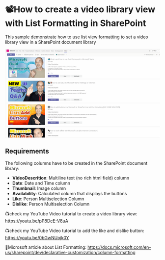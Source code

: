 # 📽️How to create a video library view with List Formatting in SharePoint
This sample demonstrate how to use list view formatting to set a video library view in a SharePoint document library

![📽️How to create a video library view with List Formatting in SharePoint](./preview.gif)

## Requirements
The following columns have to be created in the SharePoint document library:

- **VideoDescrition**: Multiline text (no rich html field) column
- **Date**: Date and Time column
- **Thumbnail**: Image column
- **Availability**: Calculated column that displays the buttons
- **Like**: Person Multiselection Column
- **Dislike**: Person Multiselection Column

📺check my YouTube Video tutorial to create a video library view:
https://youtu.be/pP8DcE-V8uA

📺check my YouTube Video tutorial to add the like and dislike button:
https://youtu.be/0bGwNUojk0Y

🔗Microsoft article about List Formatting:
https://docs.microsoft.com/en-us/sharepoint/dev/declarative-customization/column-formatting

